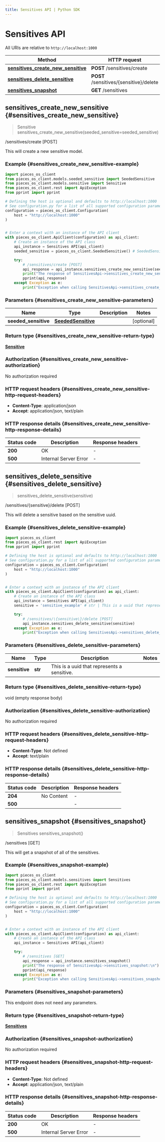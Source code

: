 ```yaml
---
title: Sensitives API | Python SDK
---
```


# Sensitives API

All URIs are relative to `http://localhost:1000`

Method | HTTP request | Description
------------- | ------------- | -------------
[**sensitives_create_new_sensitive**](SensitivesApi#sensitives_create_new_sensitive) | **POST** /sensitives/create | /sensitives/create [POST]
[**sensitives_delete_sensitive**](SensitivesApi#sensitives_delete_sensitive) | **POST** /sensitives/\{sensitive\}/delete | /sensitives/\{sensitive\}/delete [POST]
[**sensitives_snapshot**](SensitivesApi#sensitives_snapshot) | **GET** /sensitives | /sensitives [GET]


## **sensitives_create_new_sensitive** {#sensitives_create_new_sensitive}
> Sensitive sensitives_create_new_sensitive(seeded_sensitive=seeded_sensitive)

/sensitives/create [POST]

This will create a new sensitive model.

### Example {#sensitives_create_new_sensitive-example}


```python
import pieces_os_client
from pieces_os_client.models.seeded_sensitive import SeededSensitive
from pieces_os_client.models.sensitive import Sensitive
from pieces_os_client.rest import ApiException
from pprint import pprint

# Defining the host is optional and defaults to http://localhost:1000
# See configuration.py for a list of all supported configuration parameters.
configuration = pieces_os_client.Configuration(
    host = "http://localhost:1000"
)


# Enter a context with an instance of the API client
with pieces_os_client.ApiClient(configuration) as api_client:
    # Create an instance of the API class
    api_instance = Sensitives API(api_client)
    seeded_sensitive = pieces_os_client.SeededSensitive() # SeededSensitive |  (optional)

    try:
        # /sensitives/create [POST]
        api_response = api_instance.sensitives_create_new_sensitive(seeded_sensitive=seeded_sensitive)
        print("The response of SensitivesApi->sensitives_create_new_sensitive:\n")
        pprint(api_response)
    except Exception as e:
        print("Exception when calling SensitivesApi->sensitives_create_new_sensitive: %s\n" % e)
```



### Parameters {#sensitives_create_new_sensitive-parameters}


Name | Type | Description  | Notes
------------- | ------------- | ------------- | -------------
 **seeded_sensitive** | [**SeededSensitive**](../models/SeededSensitive)|  | [optional] 

### Return type {#sensitives_create_new_sensitive-return-type}

[**Sensitive**](../models/Sensitive)

### Authorization {#sensitives_create_new_sensitive-authorization}

No authorization required

### HTTP request headers {#sensitives_create_new_sensitive-http-request-headers}

 - **Content-Type**: application/json
 - **Accept**: application/json, text/plain


### HTTP response details {#sensitives_create_new_sensitive-http-response-details}

| Status code | Description | Response headers |
|-------------|-------------|------------------|
**200** | OK |  -  |
**500** | Internal Server Error |  -  |

## **sensitives_delete_sensitive** {#sensitives_delete_sensitive}
> sensitives_delete_sensitive(sensitive)

/sensitives/\{sensitive\}/delete [POST]

This will delete a sensitive based on the sensitive uuid.

### Example {#sensitives_delete_sensitive-example}


```python
import pieces_os_client
from pieces_os_client.rest import ApiException
from pprint import pprint

# Defining the host is optional and defaults to http://localhost:1000
# See configuration.py for a list of all supported configuration parameters.
configuration = pieces_os_client.Configuration(
    host = "http://localhost:1000"
)


# Enter a context with an instance of the API client
with pieces_os_client.ApiClient(configuration) as api_client:
    # Create an instance of the API class
    api_instance = Sensitives API(api_client)
    sensitive = 'sensitive_example' # str | This is a uuid that represents a sensitive.

    try:
        # /sensitives/\{sensitive\}/delete [POST]
        api_instance.sensitives_delete_sensitive(sensitive)
    except Exception as e:
        print("Exception when calling SensitivesApi->sensitives_delete_sensitive: %s\n" % e)
```



### Parameters {#sensitives_delete_sensitive-parameters}


Name | Type | Description  | Notes
------------- | ------------- | ------------- | -------------
 **sensitive** | **str**| This is a uuid that represents a sensitive. | 

### Return type {#sensitives_delete_sensitive-return-type}

void (empty response body)

### Authorization {#sensitives_delete_sensitive-authorization}

No authorization required

### HTTP request headers {#sensitives_delete_sensitive-http-request-headers}

 - **Content-Type**: Not defined
 - **Accept**: text/plain


### HTTP response details {#sensitives_delete_sensitive-http-response-details}

| Status code | Description | Response headers |
|-------------|-------------|------------------|
**204** | No Content |  -  |
**500** |  |  -  |

## **sensitives_snapshot** {#sensitives_snapshot}
> Sensitives sensitives_snapshot()

/sensitives [GET]

This will get a snapshot of all of the sensitives.

### Example {#sensitives_snapshot-example}


```python
import pieces_os_client
from pieces_os_client.models.sensitives import Sensitives
from pieces_os_client.rest import ApiException
from pprint import pprint

# Defining the host is optional and defaults to http://localhost:1000
# See configuration.py for a list of all supported configuration parameters.
configuration = pieces_os_client.Configuration(
    host = "http://localhost:1000"
)


# Enter a context with an instance of the API client
with pieces_os_client.ApiClient(configuration) as api_client:
    # Create an instance of the API class
    api_instance = Sensitives API(api_client)

    try:
        # /sensitives [GET]
        api_response = api_instance.sensitives_snapshot()
        print("The response of SensitivesApi->sensitives_snapshot:\n")
        pprint(api_response)
    except Exception as e:
        print("Exception when calling SensitivesApi->sensitives_snapshot: %s\n" % e)
```



### Parameters {#sensitives_snapshot-parameters}

This endpoint does not need any parameters.

### Return type {#sensitives_snapshot-return-type}

[**Sensitives**](../models/Sensitives)

### Authorization {#sensitives_snapshot-authorization}

No authorization required

### HTTP request headers {#sensitives_snapshot-http-request-headers}

 - **Content-Type**: Not defined
 - **Accept**: application/json, text/plain


### HTTP response details {#sensitives_snapshot-http-response-details}

| Status code | Description | Response headers |
|-------------|-------------|------------------|
**200** | OK |  -  |
**500** | Internal Server Error |  -  |

